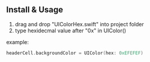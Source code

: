 ## Install & Usage
1. drag and drop "UIColorHex.swift" into project folder
2. type hexidecmal value after "0x" in UIColor()  

example:  
```swift
headerCell.backgroundColor = UIColor(hex: 0xEFEFEF)
```
